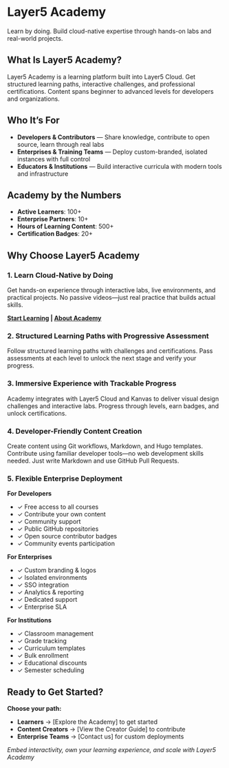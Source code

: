 
# Layer5 Academy
Learn by doing. Build cloud-native expertise through hands-on labs and real-world projects.

## What Is Layer5 Academy?
Layer5 Academy is a learning platform built into Layer5 Cloud. Get structured learning paths, interactive challenges, and professional certifications. Content spans beginner to advanced levels for developers and organizations.

## Who It’s For

- **Developers & Contributors** — Share knowledge, contribute to open source, learn through real labs
- **Enterprises & Training Teams** — Deploy custom-branded, isolated instances with full control
- **Educators & Institutions** — Build interactive curricula with modern tools and infrastructure


## Academy by the Numbers 
- **Active Learners**: 100+ 
- **Enterprise Partners**: 10+
- **Hours of Learning Content**: 500+  
- **Certification Badges**: 20+

## Why Choose Layer5 Academy

### 1. Learn Cloud-Native by Doing
Get hands-on experience through interactive labs, live environments, and practical projects. No passive videos—just real practice that builds actual skills.

**[Start Learning](#course-catalog-on-Layer5-Cloud) | [About Academy](#academy-docs)**

### 2. Structured Learning Paths with Progressive Assessment
Follow structured learning paths with challenges and certifications. Pass assessments at each level to unlock the next stage and verify your progress.

### 3. Immersive Experience with Trackable Progress
Academy integrates with Layer5 Cloud and Kanvas to deliver visual design challenges and interactive labs. Progress through levels, earn badges, and unlock certifications.

### 4. Developer-Friendly Content Creation
Create content using Git workflows, Markdown, and Hugo templates. Contribute using familiar developer tools—no web development skills needed. Just write Markdown and use GitHub Pull Requests.

### 5. Flexible Enterprise Deployment
**For Developers**
- ✓ Free access to all courses
- ✓ Contribute your own content
- ✓ Community support
- ✓ Public GitHub repositories
- ✓ Open source contributor badges
- ✓ Community events participation

**For Enterprises**
- ✓ Custom branding & logos
- ✓ Isolated environments
- ✓ SSO integration
- ✓ Analytics & reporting
- ✓ Dedicated support
- ✓ Enterprise SLA

**For Institutions**
- ✓ Classroom management
- ✓ Grade tracking
- ✓ Curriculum templates
- ✓ Bulk enrollment
- ✓ Educational discounts
- ✓ Semester scheduling
  

## Ready to Get Started?

**Choose your path:**

- **Learners** → [Explore the Academy] to get started
- **Content Creators** → [View the Creator Guide] to contribute  
- **Enterprise Teams** → [Contact us] for custom deployments

*Embed interactivity, own your learning experience, and scale with Layer5 Academy*